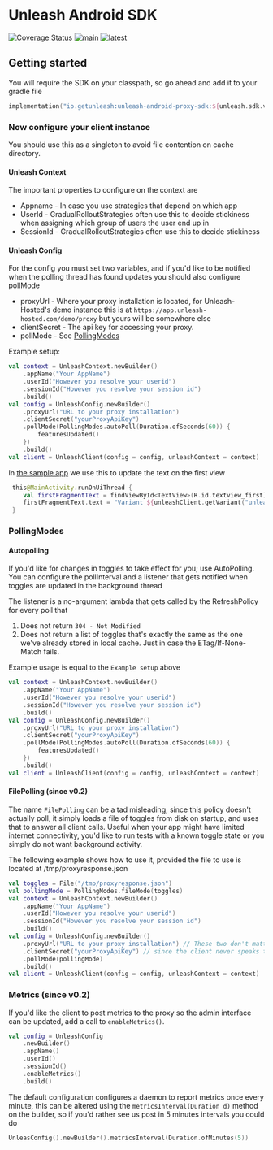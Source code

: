 # Unleash Android SDK
[![Coverage Status](https://coveralls.io/repos/github/Unleash/unleash-android-proxy-sdk/badge.svg?branch=main)](https://coveralls.io/github/Unleash/unleash-android-proxy-sdk?branch=main)
[![main](https://github.com/Unleash/unleash-android-proxy-sdk/actions/workflows/test.yml/badge.svg)](https://github.com/Unleash/unleash-android-proxy-sdk/actions/workflows/test.yml)
[![latest](https://badgen.net/maven/v/maven-central/io.getunleash/unleash-android-proxy-sdk)](https://search.maven.org/search?q=g:io.getunleash%20AND%20a:unleash-android-proxy-sdk)

## Getting started

You will require the SDK on your classpath, so go ahead and add it to your gradle file

```kotlin
implementation("io.getunleash:unleash-android-proxy-sdk:${unleash.sdk.version}")
```

### Now configure your client instance

You should use this as a singleton to avoid file contention on cache directory.

#### Unleash Context
The important properties to configure on the context are
* Appname - In case you use strategies that depend on which app
* UserId - GradualRolloutStrategies often use this to decide stickiness when assigning which group of users the user end up in
* SessionId - GradualRolloutStrategies often use this to decide stickiness

#### Unleash Config
For the config you must set two variables, and if you'd like to be notified when the polling thread has found updates you should also configure pollMode
* proxyUrl - Where your proxy installation is located, for Unleash-Hosted's demo instance this is at `https://app.unleash-hosted.com/demo/proxy` but yours will be somewhere else
* clientSecret - The api key for accessing your proxy.
* pollMode - See [PollingModes](#PollingModes)

Example setup:

```kotlin
val context = UnleashContext.newBuilder()
    .appName("Your AppName")
    .userId("However you resolve your userid")
    .sessionId("However you resolve your session id") 
    .build()
val config = UnleashConfig.newBuilder()
    .proxyUrl("URL to your proxy installation")
    .clientSecret("yourProxyApiKey")
    .pollMode(PollingModes.autoPoll(Duration.ofSeconds(60)) {
        featuresUpdated()
    })
    .build()
val client = UnleashClient(config = config, unleashContext = context)
```
In [the sample app](./samples/android/app/src/main/java/com/example/unleash/MainActivity.kt)
we use this to update the text on the first view

```kotlin
 this@MainActivity.runOnUiThread {
    val firstFragmentText = findViewById<TextView>(R.id.textview_first)
    firstFragmentText.text = "Variant ${unleashClient.getVariant("unleash_android_sdk_demo").name}"
 }
```

### PollingModes
#### Autopolling
If you'd like for changes in toggles to take effect for you; use AutoPolling.
You can configure the pollInterval and a listener that gets notified when toggles are updated in the background thread

The listener is a no-argument lambda that gets called by the RefreshPolicy for every poll that
1. Does not return `304 - Not Modified`
2. Does not return a list of toggles that's exactly the same as the one we've already stored in local cache. Just in case the ETag/If-None-Match fails.

Example usage is equal to the `Example setup` above
```kotlin
val context = UnleashContext.newBuilder()
    .appName("Your AppName")
    .userId("However you resolve your userid")
    .sessionId("However you resolve your session id")
    .build()
val config = UnleashConfig.newBuilder()
    .proxyUrl("URL to your proxy installation")
    .clientSecret("yourProxyApiKey")
    .pollMode(PollingModes.autoPoll(Duration.ofSeconds(60)) {
        featuresUpdated()
    })
    .build()
val client = UnleashClient(config = config, unleashContext = context)
```

#### FilePolling (since v0.2)
The name `FilePolling` can be a tad misleading, since this policy doesn't actually poll, it simply loads a file of toggles from disk on startup, and uses that to answer all client calls.
Useful when your app might have limited internet connectivity, you'd like to run tests with a known toggle state or you simply do not want background activity.

The following example shows how to use it, provided the file to use is located at /tmp/proxyresponse.json
```kotlin
val toggles = File("/tmp/proxyresponse.json")
val pollingMode = PollingModes.fileMode(toggles)
val context = UnleashContext.newBuilder()
    .appName("Your AppName")
    .userId("However you resolve your userid")
    .sessionId("However you resolve your session id")
    .build()
val config = UnleashConfig.newBuilder()
    .proxyUrl("URL to your proxy installation") // These two don't matter for FilePolling, 
    .clientSecret("yourProxyApiKey") // since the client never speaks to the proxy
    .pollMode(pollingMode)
    .build()
val client = UnleashClient(config = config, unleashContext = context)

```

### Metrics (since v0.2)
If you'd like the client to post metrics to the proxy so the admin interface can be updated, add a call to `enableMetrics()`.

```kotlin
val config = UnleashConfig
    .newBuilder()
    .appName()
    .userId()
    .sessionId()
    .enableMetrics()
    .build()
```

The default configuration configures a daemon to report metrics once every minute, this can be altered using the `metricsInterval(Duration d)` method on the builder, so if you'd rather see us post in 5 minutes intervals you could do
```kotlin
UnleasConfig().newBuilder().metricsInterval(Duration.ofMinutes(5))
```

